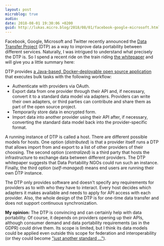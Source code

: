 ```yaml
---
layout: post
microblog: true
audio: 
date: 2018-08-01 19:30:06 +0200
guid: http://lukas.micro.blog/2018/08/01/facebook-google-microsoft.html
---
```

Facebook, Google, Microsoft and Twitter recently announced the [Data Transfer Project](https://datatransferproject.dev/) (DTP) as a way to improve data portability between different services. Naturally, I was intrigued to understand what precisely the DTP is. So I spend a recent ride on the train riding [the whitepaper](https://datatransferproject.dev/dtp-overview.pdf) and will give you a little summary here:

DTP provides [a Java-based, Docker-deployable open source application](https://github.com/google/data-transfer-project) that executes bulk tasks with the following workflow:
* Authenticate with providers via OAuth.
* Export data from one provider through their API and, if necessary, convert it to a standard data model via adapters. Providers can write their own adapters, or third parties can contribute and share them as part of the open source project.
* Temporarily store data in encrypted form.
* Import data into another provider using their API after, if necessary, converting the standard data model back into the provider-specific format.

A running instance of DTP is called a host. There are different possible models for hosts. One option (_distributed_) is that a provider itself runs a DTP that allows import from and export to a list of other providers of their choosing. The second option (_centralized_) is a third party that hosts the infrastructure to exchange data between different providers. The DTP whitepaper suggests that Data Portability NGOs could run such an instance. Finally, the third option (_self-managed_) means end users are running their own DTP instance.

The DTP only provides software and doesn't specify any requirements for providers as to with who they have to interact. Every host decides which adapters it makes available and needs to apply for API access with each provider. Also, the whole design of the DTP is for one-time data transfer and does not support continuous synchronization.

**My opinion:** The DTP is convincing and can certainly help with data portability. Of course, it depends on providers opening up their APIs, although consumer demand and data portability requirements (as in the GDPR) could drive them. Its scope is limited, but I think its data models could be applied even outside this scope for federation and interoperability (or they could become ["just another standard ..."](https://xkcd.com/927/)).
